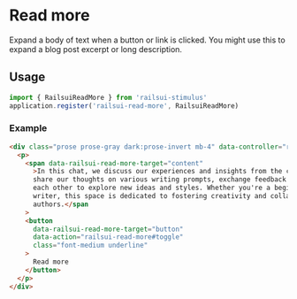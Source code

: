 # Read more

Expand a body of text when a button or link is clicked. You might use this to expand a blog post excerpt or long description.

## Usage

```javascript
import { RailsuiReadMore } from 'railsui-stimulus'
application.register('railsui-read-more', RailsuiReadMore)
```

### Example

```html
<div class="prose prose-gray dark:prose-invert mb-4" data-controller="railsui-read-more">
  <p>
    <span data-railsui-read-more-target="content"
      >In this chat, we discuss our experiences and insights from the creative writing course. We
      share our thoughts on various writing prompts, exchange feedback on our stories, and encourage
      each other to explore new ideas and styles. Whether you're a beginner or an experienced
      writer, this space is dedicated to fostering creativity and collaboration among aspiring
      authors.</span
    >
    <button
      data-railsui-read-more-target="button"
      data-action="railsui-read-more#toggle"
      class="font-medium underline"
    >
      Read more
    </button>
  </p>
</div>
```
